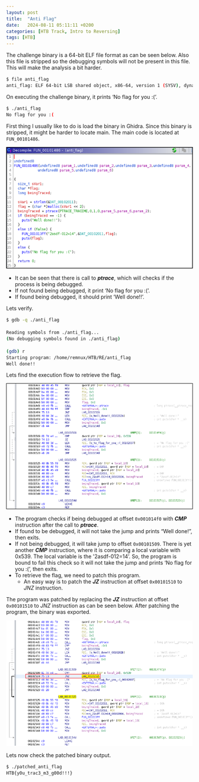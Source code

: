 ```yaml
---
layout:	post
title:  "Anti Flag"
date:   2024-08-11 05:11:11 +0200
categories: [HTB Track, Intro to Reversing]
tags: [HTB]
---
```


The challenge binary is a 64-bit ELF file format as can be seen below. Also this file is stripped so the debugging symbols will not be present in this file. This will make the analysis a bit harder.

```bash
$ file anti_flag 
anti_flag: ELF 64-bit LSB shared object, x86-64, version 1 (SYSV), dynamically linked, interpreter /lib64/ld-linux-x86-64.so.2, BuildID[sha1]=b8de97bc12c627606510140e43fc13e2efffcee5, for GNU/Linux 3.2.0, stripped
```

On executing the challenge binary, it prints ‘No flag for you :(’. 

```bash
$ ./anti_flag 
No flag for you :(
```

First thing I usually like to do is load the binary in Ghidra. Since this binary is stripped, it might be harder to locate main. The main code is located at `FUN_00101486`.

![Ghidra](/images/2024-08-11-HTB_Reversing_Anti_Flag/1.png)

- It can be seen that there is call to ***ptrace***, which will checks if the process is being debugged.
- If not found being debugged, it print ‘No flag for you :(’.
- If found being debugged, it should print ‘Well done!!’.

Lets verify. 

```bash
$ gdb -q ./anti_flag

Reading symbols from ./anti_flag...
(No debugging symbols found in ./anti_flag)

(gdb) r
Starting program: /home/remnux/HTB/RE/anti_flag 
Well done!!
```

Lets find the execution flow to retrieve the flag.

![Ghidra](/images/2024-08-11-HTB_Reversing_Anti_Flag/2.png)

- The program checks if being debugged at offset `0x001014f0` with ***CMP*** instruction after the call to ***ptrace***.
- If found to be debugged, it will not take the jump and prints “Well done!”, then exits.
- If not being debugged, it will take jump to offset `0x00101509`. There is yet another ***CMP*** instruction, where it is comparing a local variable with 0x539. The local variable is the '2asdf-012=14’. So, the program is bound to fail this check so it will not take the jump and prints ‘No flag for you :(’, then exits.
- To retrieve the flag, we need to patch this program.
    - An easy way is to patch the ***JZ***  instruction at offset `0x00101510` to *JNZ*  instruction.

The program was patched by replacing the ***JZ***  instruction at offset `0x00101510` to *JNZ*  instruction as can be seen below. After patching the program, the binary was exported.

![Ghidra](/images/2024-08-11-HTB_Reversing_Anti_Flag/3.png)

Lets now check the patched binary output.

```bash
$ ./patched_anti_flag
HTB{y0u_trac3_m3_g00d!!!}
```
